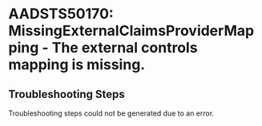 
# AADSTS50170: MissingExternalClaimsProviderMapping - The external controls mapping is missing.


## Troubleshooting Steps
Troubleshooting steps could not be generated due to an error.
